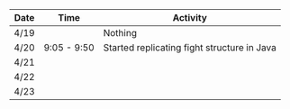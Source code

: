 Date|Time|Activity
----|----|--------
4/19||Nothing
4/20|9:05 - 9:50|Started replicating fight structure in Java
4/21||
4/22||
4/23||
